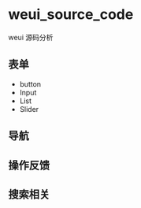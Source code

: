 # weui_source_code
weui 源码分析


## 表单
  - button
  - Input
  - List
  - Slider

## 导航


## 操作反馈


## 搜索相关